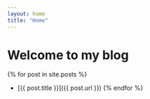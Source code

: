 ```yaml
---
layout: home
title: "Home"
---
```


# Welcome to my blog

{% for post in site.posts %}
- [{{ post.title }}]({{ post.url }})
{% endfor %}